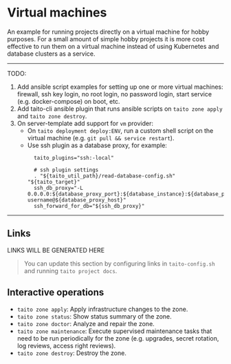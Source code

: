 # Virtual machines

An example for running projects directly on a virtual machine for hobby purposes. For a small amount of simple hobby projects it is more cost effective to run them on a virtual machine instead of using Kubernetes and database clusters as a service.

---

TODO:

1) Add ansible script examples for setting up one or more virtual machines: firewall, ssh key login, no root login, no password login, start service (e.g. docker-compose) on boot, etc.
2) Add taito-cli ansible plugin that runs ansible scripts on `taito zone apply` and `taito zone destroy`.
3) On server-template add support for `vm` provider:
   - On `taito deployment deploy:ENV`, run a custom shell script on the virtual machine (e.g. `git pull && service restart`).
   - Use ssh plugin as a database proxy, for example:
     ```
       taito_plugins="ssh:-local"

       # ssh plugin settings
       . "${taito_util_path}/read-database-config.sh" "${taito_target}"
       ssh_db_proxy="-L 0.0.0.0:${database_proxy_port}:${database_instance}:${database_port} username@${database_proxy_host}"
       ssh_forward_for_db="${ssh_db_proxy}"
     ```

---

## Links

[//]: # (GENERATED LINKS START)

LINKS WILL BE GENERATED HERE

[//]: # (GENERATED LINKS END)

> You can update this section by configuring links in `taito-config.sh` and running `taito project docs`.

## Interactive operations

* `taito zone apply`: Apply infrastructure changes to the zone.
* `taito zone status`: Show status summary of the zone.
* `taito zone doctor`: Analyze and repair the zone.
* `taito zone maintenance`: Execute supervised maintenance tasks that need to be run periodically for the zone (e.g. upgrades, secret rotation, log reviews, access right reviews).
* `taito zone destroy`: Destroy the zone.
